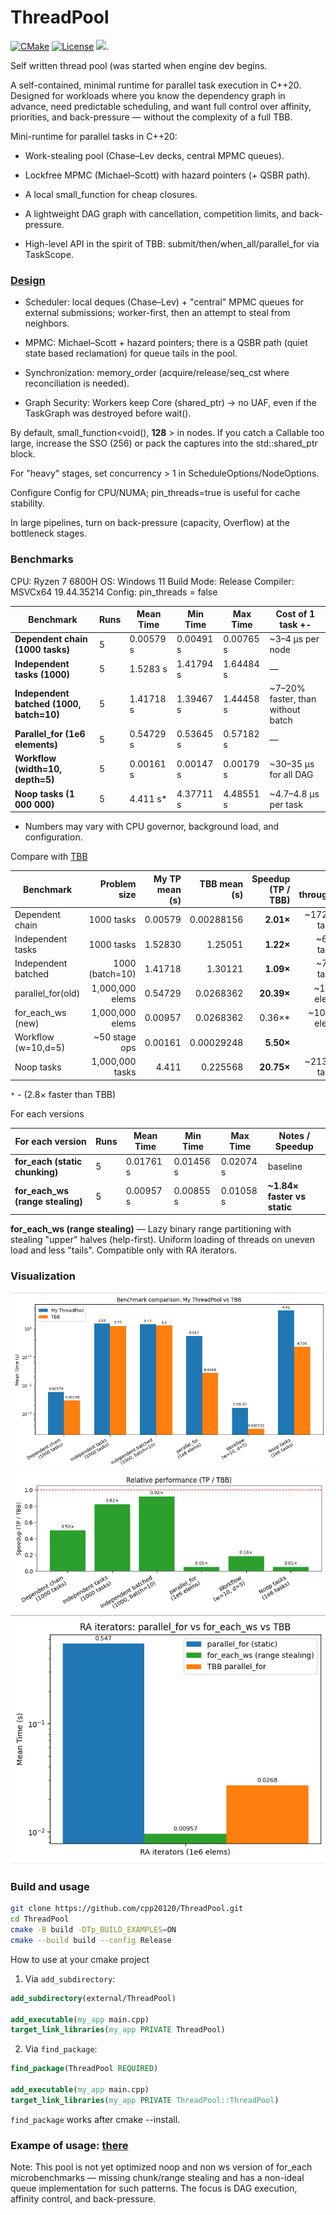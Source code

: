 # ThreadPool

[![CMake](https://img.shields.io/badge/CMake-3.26+-blue.svg)](https://cmake.org/)
[![License](https://img.shields.io/badge/license-MIT-blue.svg)](LICENSE)
[![](https://tokei.rs/b1/github/cpp20120/ThreadPool)](https://github.com/cpp20120/ThreadPool).

Self written thread pool (was started when engine dev begins.

A self-contained, minimal runtime for parallel task execution in C++20.  
Designed for workloads where you know the dependency graph in advance, need predictable scheduling, and want full control over affinity, priorities, and back-pressure — without the complexity of a full TBB.

Mini-runtime for parallel tasks in C++20:

* Work-stealing pool (Chase–Lev decks, central MPMC queues).

* Lockfree MPMC (Michael–Scott) with hazard pointers (+ QSBR path).

* A local small_function for cheap closures.

* A lightweight DAG graph with cancellation, competition limits, and back-pressure.

* High-level API in the spirit of TBB: submit/then/when_all/parallel_for via TaskScope.

### [Design](https://github.com/cpp20120/ThreadPool/blob/main/docs/how_it_works.md) 
* Scheduler: local deques (Chase–Lev) + "central" MPMC queues for external submissions; worker-first, then an attempt to steal from neighbors.

* MPMC: Michael–Scott + hazard pointers; there is a QSBR path (quiet state based reclamation) for queue tails in the pool.

* Synchronization:  memory_order (acquire/release/seq_cst where reconciliation is needed).

* Graph Security: Workers keep Core (shared_ptr) → no UAF, even if the TaskGraph was destroyed before wait().

By default, small_function<void(), **128** > in nodes. If you catch a Callable too large, increase the SSO (256) or pack the captures into the std::shared_ptr block.

For "heavy" stages, set concurrency > 1 in ScheduleOptions/NodeOptions.

Configure Config for CPU/NUMA; pin_threads=true is useful for cache stability.

In large pipelines, turn on back-pressure (capacity, Overflow) at the bottleneck stages.

### Benchmarks
CPU: Ryzen 7 6800H
OS: Windows 11
Build Mode: Release
Compiler: MSVCx64 19.44.35214 
Config: pin_threads = false

| Benchmark                              | Runs | Mean Time  | Min Time  | Max Time  | Cost of 1 task +-                  |
|----------------------------------------|------|------------|-----------|-----------|------------------------------------|
| **Dependent chain (1000 tasks)**       | 5    | 0.00579 s  | 0.00491 s | 0.00765 s | ~3–4 μs per node                   |
| **Independent tasks (1000)**           | 5    | 1.5283  s  | 1.41794 s | 1.64484 s | —                                  |
| **Independent batched (1000, batch=10)**| 5    | 1.41718 s  | 1.39467 s | 1.44458 s | ~7–20% faster, than without batch |
| **Parallel_for (1e6 elements)**        | 5    | 0.54729 s  | 0.53645 s | 0.57182 s | —                                  |
| **Workflow (width=10, depth=5)**       | 5    | 0.00161 s  | 0.00147 s | 0.00179 s | ~30–35 μs for all DAG              |
| **Noop tasks (1 000 000)**              | 5    | 4.411 s*   | 4.37711 s | 4.48551 s | ~4.7–4.8 μs per task              |

* Numbers may vary with CPU governor, background load, and configuration.

Compare with [TBB](https://github.com/uxlfoundation/oneTBB)

| Benchmark           |    Problem size | My   TP mean (s) | TBB mean (s) | Speedup (TP / TBB) |     TP throughput |      TBB throughput |
| ------------------- | --------------: | ---------------: | -----------: | -----------------: | ----------------: | ------------------: |
| Dependent chain     |      1000 tasks |          0.00579 |   0.00288156 |          **2.01×** | \~172,712 tasks/s |   \~347,034 tasks/s |
| Independent tasks   |      1000 tasks |          1.52830 |      1.25051 |          **1.22×** |   \~654.3 tasks/s |     \~799.7 tasks/s |
| Independent batched | 1000 (batch=10) |          1.41718 |      1.30121 |          **1.09×** |   \~705.6 tasks/s |     \~768.5 tasks/s |
| parallel\_for(old)  | 1,000,000 elems |          0.54729 |    0.0268362 |         **20.39×** |   \~1.83M elems/s |    \~37.26M elems/s |
|for_each_ws (new)	  |1,000,000 elems	|          0.00957 |    0.0268362 |	0.36×*			   |	~104.5M elems/s|	~37.26M elems/s  |
| Workflow (w=10,d=5) |  \~50 stage ops |          0.00161 |   0.00029248 |          **5.50×** |                 — |                   — |
| Noop tasks          | 1,000,000 tasks |            4.411 |     0.225568 |         **20.75×** | \~213,630 tasks/s | \~4,433,253 tasks/s |

`*` - (2.8× faster than TBB)

For each versions

| For each version                   | Runs | Mean Time | Min Time  | Max Time  | Notes / Speedup              |
| ---------------------------------- | ---- | --------- | --------- | --------- | ---------------------------- |
| **for\_each (static chunking)**    | 5    | 0.01761 s | 0.01456 s | 0.02074 s | baseline                     |
| **for\_each\_ws (range stealing)** | 5    | 0.00957 s | 0.00855 s | 0.01058 s | **\~1.84× faster vs static** |



**for_each_ws (range stealing)** — Lazy binary range partitioning with stealing "upper" halves (help-first). 
Uniform loading of threads on uneven load and less "tails". Compatible only with RA iterators.

### Visualization
![First](docs/tp_vs_tbb.jpg)
![Second](docs/relative.jpg)
![Third](docs/for_each.jpg)


### Build and usage

```sh
git clone https://github.com/cpp20120/ThreadPool.git
cd ThreadPool
cmake -B build -DTp_BUILD_EXAMPLES=ON
cmake --build build --config Release
```

How to use at your cmake project

1. Via `add_subdirectory`:
```cmake
add_subdirectory(external/ThreadPool)

add_executable(my_app main.cpp)
target_link_libraries(my_app PRIVATE ThreadPool)
```

2. Via `find_package`:
```cmake
find_package(ThreadPool REQUIRED)

add_executable(my_app main.cpp)
target_link_libraries(my_app PRIVATE ThreadPool::ThreadPool)
```

`find_package` works after cmake --install.

### Exampe of usage: [there](https://github.com/cpp20120/ThreadPool/blob/main/src/main.cpp)

Note:
This pool is not yet optimized  noop and non ws version of for_each microbenchmarks — missing chunk/range stealing and has a non-ideal queue implementation for such patterns.
The focus is DAG execution, affinity control, and back-pressure.
